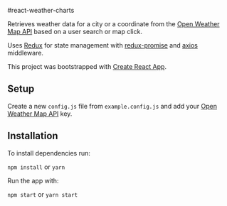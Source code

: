 #react-weather-charts

Retrieves weather data for a city or a coordinate from the [Open Weather Map API](https://openweathermap.org/) based on a user search or map click.

Uses [Redux](https://redux.js.org/) for state management with [redux-promise](https://github.com/pburtchaell/redux-promise-middleware) and [axios](https://github.com/axios/axios) middleware.

This project was bootstrapped with [Create React App](https://github.com/facebookincubator/create-react-app).

## Setup

Create a new `config.js` file from `example.config.js` and add your [Open Weather Map API](https://openweathermap.org/) key.

## Installation

To install dependencies run:

`npm install` or `yarn`

Run the app with:

`npm start` or `yarn start`

